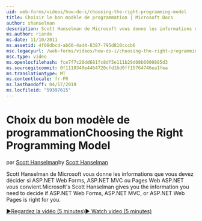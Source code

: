 ```yaml
---
uid: web-forms/videos/how-do-i/choosing-the-right-programming-model
title: Choisir le bon modèle de programmation | Microsoft Docs
author: shanselman
description: Scott Hanselman de Microsoft vous donne les informations que vous devez décider si ASP.NET Web Forms, ASP.NET MVC ou Pages Web ASP.NET vous convient.
ms.author: riande
ms.date: 11/10/2011
ms.assetid: 4f08dbcd-ab60-4ad4-8387-795d810cccb6
msc.legacyurl: /web-forms/videos/how-do-i/choosing-the-right-programming-model
msc.type: video
ms.openlocfilehash: fce7f7c28dd681fc8df5e111b29d08b6000885d3
ms.sourcegitcommit: 0f1119340e4464720cfd16d0ff15764746ea1fea
ms.translationtype: MT
ms.contentlocale: fr-FR
ms.lasthandoff: 04/17/2019
ms.locfileid: "59397615"
---
```

# <a name="choosing-the-right-programming-model"></a><span data-ttu-id="10e58-103">Choix du bon modèle de programmation</span><span class="sxs-lookup"><span data-stu-id="10e58-103">Choosing the Right Programming Model</span></span>

<span data-ttu-id="10e58-104">par [Scott Hanselman](https://github.com/shanselman)</span><span class="sxs-lookup"><span data-stu-id="10e58-104">by [Scott Hanselman](https://github.com/shanselman)</span></span>

<span data-ttu-id="10e58-105">Scott Hanselman de Microsoft vous donne les informations que vous devez décider si ASP.NET Web Forms, ASP.NET MVC ou Pages Web ASP.NET vous convient.</span><span class="sxs-lookup"><span data-stu-id="10e58-105">Microsoft's Scott Hanselman gives you the information you need to decide if ASP.NET Web Forms, ASP.NET MVC, or ASP.NET Web Pages is right for you.</span></span>

[<span data-ttu-id="10e58-106">&#9654;Regardez la vidéo (5 minutes)</span><span class="sxs-lookup"><span data-stu-id="10e58-106">&#9654; Watch video (5 minutes)</span></span>](https://channel9.msdn.com/Blogs/ASP-NET-Site-Videos/choosing-the-right-programming-model)
